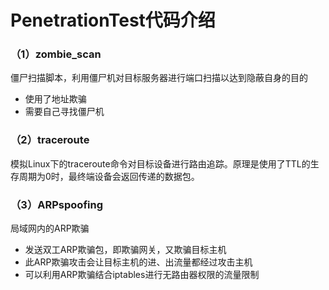 # PenetrationTest代码介绍

### （1）zombie_scan

僵尸扫描脚本，利用僵尸机对目标服务器进行端口扫描以达到隐蔽自身的目的

- 使用了地址欺骗
- 需要自己寻找僵尸机

### （2）traceroute

模拟Linux下的traceroute命令对目标设备进行路由追踪。原理是使用了TTL的生存周期为0时，最终端设备会返回传递的数据包。

### （3）ARPspoofing

局域网内的ARP欺骗

- 发送双工ARP欺骗包，即欺骗网关，又欺骗目标主机
- 此ARP欺骗攻击会让目标主机的进、出流量都经过攻击主机
- 可以利用ARP欺骗结合iptables进行无路由器权限的流量限制


